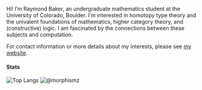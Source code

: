 Hi! I’m Raymond Baker, an undergraduate mathematics student at the University of Colorado, Boulder.
I’m interested in homotopy type theory and the univalent foundations of mathematics, higher category theory, and (constructive) logic. I am fascinated by the connections between these subjects and computation.

For contact information or more details about my interests, please see [my website](https://morphismz.github.io/).

#### Stats

![Top Langs](https://github-readme-stats.vercel.app/api/top-langs/?username=morphismz&layout=compact)
![@morphismz](https://github-readme-stats.vercel.app/api?username=morphismz&count_private=true&show_icons=true)

